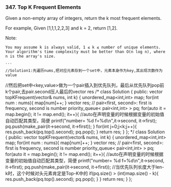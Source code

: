 ### 347. Top K Frequent Elements

Given a non-empty array of integers, return the k most frequent elements.

For example,
Given [1,1,1,2,2,3] and k = 2, return [1,2].

Note:

    You may assume k is always valid, 1 ≤ k ≤ number of unique elements.
    Your algorithm's time complexity must be better than O(n log n), where n is the array's size.
    
    ```
    //Solution1:先遍历nums,把对应元素存到一个set中，元素本身作为key,其出现次数作为value
//然后把set中<key,value>做为一个pair插入到优先队列，最后从优先队列pop前k个pair,去pair.second压人最后的vector<int> res
/*
class Solution {
public:
    vector<int> topKFrequent(vector<int>& nums, int k) {
        unordered_map<int,int> map;
        for(int num : nums){
            map[num]++;
        }
        vector<int> res;
        // pair<first, second>: first is frequency,  second is number
        priority_queue< pair<int,int> > pq; 
        for(auto it = map.begin(); it != map.end(); it++){ //auto在声明变量的时候根据变量的初始值自动匹配其类型，简便
            printf("number= %d  f=%d\n",it->second, it->first);
            pq.push(make_pair(it->second, it->first));
        }
        for(int j=0;j<k;j++){
             res.push_back(pq.top().second);
             pq.pop();
        }
        return res;
    }
};
*/
class Solution {
public:
    vector<int> topKFrequent(vector<int>& nums, int k) {
        unordered_map<int,int> map;
        for(int num : nums){
            map[num]++;
        }
        vector<int> res;
        // pair<first, second>: first is frequency,  second is number
        priority_queue< pair<int,int> > pq; 
        for(auto it = map.begin(); it != map.end(); it++){ //auto在声明变量的时候根据变量的初始值自动匹配其类型，简便
            printf("number= %d  f=%d\n",it->second, it->first);
            pq.push(make_pair(it->second, it->first));
            //当优先队列长度大于len-k时，这个时候对头元素肯定是Top-K中的
            if(pq.size() > (int)map.size() - k){
                res.push_back(pq.top().second);
                pq.pop();
            }
        }
        return res;
    }
};
```
